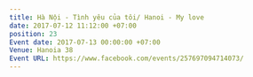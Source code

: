 ```yaml
---
title: Hà Nội - Tình yêu của tôi/ Hanoi - My love
date: 2017-07-12 11:12:00 +07:00
position: 23
Event date: 2017-07-13 00:00:00 +07:00
Venue: Hanoia 38
Event URL: https://www.facebook.com/events/257697094714073/
---
```



